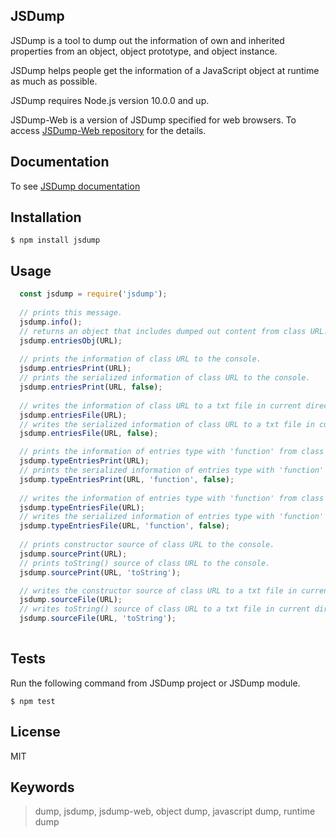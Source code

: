 ## JSDump

JSDump is a tool to dump out the information of own and inherited properties from an object, object prototype, and object instance.

JSDump helps people get the information of a JavaScript object at runtime as much as possible.

JSDump requires Node.js version 10.0.0 and up.

JSDump-Web is a version of JSDump specified for web browsers. To access [JSDump-Web repository](https://github.com/w3plan/jsdump-web "JSDump-Web") for the details.


## Documentation

To see [JSDump documentation](doc/document.md "JSDump documentation")


## Installation

  ` $ npm install jsdump `


## Usage

```javascript
  const jsdump = require('jsdump');
  
  // prints this message.
  jsdump.info();
  // returns an object that includes dumped out content from class URL.
  jsdump.entriesObj(URL);
  
  // prints the information of class URL to the console.
  jsdump.entriesPrint(URL);
  // prints the serialized information of class URL to the console.
  jsdump.entriesPrint(URL, false);
  
  // writes the information of class URL to a txt file in current directory.
  jsdump.entriesFile(URL);
  // writes the serialized information of class URL to a txt file in current directory.  
  jsdump.entriesFile(URL, false);

  // prints the information of entries type with 'function' from class URL to the console.
  jsdump.typeEntriesPrint(URL);
  // prints the serialized information of entries type with 'function' from class URL to the console.
  jsdump.typeEntriesPrint(URL, 'function', false);
  
  // writes the information of entries type with 'function' from class URL to txt file.
  jsdump.typeEntriesFile(URL);
  // writes the serialized information of entries type with 'function' from class URL to txt file.
  jsdump.typeEntriesFile(URL, 'function', false);
  
  // prints constructor source of class URL to the console.
  jsdump.sourcePrint(URL);
  // prints toString() source of class URL to the console.
  jsdump.sourcePrint(URL, 'toString');

  // writes the constructor source of class URL to a txt file in current directory.
  jsdump.sourceFile(URL);
  // writes toString() source of class URL to a txt file in current directory.
  jsdump.sourceFile(URL, 'toString');
  
```

## Tests

Run the following command from JSDump project or JSDump module.

` $ npm test `


## License

MIT


## Keywords

> dump, jsdump, jsdump-web, object dump, javascript dump, runtime dump

